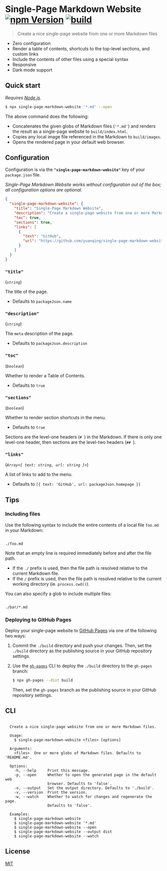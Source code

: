 # Single-Page Markdown Website [![npm Version](https://img.shields.io/npm/v/single-page-markdown-website?cacheSeconds=1800)](https://www.npmjs.com/package/single-page-markdown-website) [![build](https://github.com/yuanqing/single-page-markdown-website/workflows/build/badge.svg)](https://github.com/yuanqing/single-page-markdown-website/actions?query=workflow%3Abuild)

> Create a nice single-page website from one or more Markdown files

- Zero configuration
- Render a table of contents, shortcuts to the top-level sections, and custom links
- Include the contents of other files using a special syntax
- Responsive
- Dark mode support

## Quick start

*Requires [Node.js](https://nodejs.org).*

```sh
$ npx single-page-markdown-website '*.md' --open
```

The above command does the following:

- Concatenates the given globs of Markdown files (`'*.md'`) and renders the result as a single-page website to `build/index.html`.
- Copies any local image file referenced in the Markdown to `build/images`.
- Opens the rendered page in your default web browser.

## Configuration

Configuration is via the **`"single-page-markdown-website"`** key of your `package.json` file.

*Single-Page Markdown Website works without configuration out of the box; all configuration options are optional.*

```json
{
  "single-page-markdown-website": {
    "title": "Single-Page Markdown Website",
    "description": "Create a single-page website from one or more Markdown files",
    "toc": true,
    "sections": true,
    "links": [
      {
        "text": "GitHub",
        "url": "https://github.com/yuanqing/single-page-markdown-website"
      }
    ]
  }
}
```

### `"title"`

(*`string`*)

The title of the page.

- Defaults to `packageJson.name`

### `"description"`

(*`string`*)

The `meta` description of the page.

- Defaults to `packageJson.description`

### `"toc"`

(*`boolean`*)

Whether to render a Table of Contents.

- Defaults to `true`

### `"sections"`

(*`boolean`*)

Whether to render section shortcuts in the menu.

- Defaults to `true`

Sections are the level-one headers (`# `) in the Markdown. If there is only one level-one header, then sections are the level-two headers (`## `).

### `"links"`

(*`Array<{ text: string, url: string }>`*)

A list of links to add to the menu.

- Defaults to `[{ text: 'GitHub', url: packageJson.homepage }]`

## Tips

### Including files

Use the following syntax to include the entire contents of a local file `foo.md` in your Markdown:

```

./foo.md

```

Note that an empty line is required immediately before and after the file path.

- If the `./` prefix is used, then the file path is resolved relative to the current Markdown file.
- If the `/` prefix is used, then the file path is resolved relative to the current working directory (ie. `process.cwd()`).

You can also specify a glob to include multiple files:

```

./bar/*.md

```

### Deploying to GitHub Pages

Deploy your single-page website to [GitHub Pages](https://docs.github.com/en/free-pro-team@latest/github/working-with-github-pages/configuring-a-publishing-source-for-your-github-pages-site) via one of the following two ways:

1. Commit the `./build` directory and push your changes. Then, set the `./build` directory as the publishing source in your GitHub repository settings.

2. Use the [`gh-pages`](https://github.com/tschaub/gh-pages) CLI to deploy the `./build` directory to the `gh-pages` branch:

    ```sh
    $ npx gh-pages --dist build
    ```

    Then, set the `gh-pages` branch as the publishing source in your GitHub repository settings.

## CLI

<!-- ``` markdown-interpolate: ts-node --project packages/single-page-markdown-website/tsconfig.json packages/single-page-markdown-website/src/cli.ts --help -->
```

  Create a nice single-page website from one or more Markdown files.

  Usage:
    $ single-page-markdown-website <files> [options]

  Arguments:
    <files>  One or more globs of Markdown files. Defaults to 'README.md'.

  Options:
    -h, --help     Print this message.
    -p, --open     Whether to open the generated page in the default web
                   browser. Defaults to 'false'.
    -o, --output   Set the output directory. Defaults to './build'.
    -v, --version  Print the version.
    -w, --watch    Whether to watch for changes and regenerate the page.
                   Defaults to 'false'.

  Examples:
    $ single-page-markdown-website
    $ single-page-markdown-website '*.md'
    $ single-page-markdown-website --open
    $ single-page-markdown-website --output dist
    $ single-page-markdown-website --watch

```
<!-- ``` end -->

## License

[MIT](/LICENSE.md)
